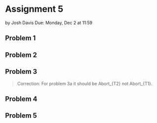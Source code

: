 Assignment 5
============

by Josh Davis
Due: Monday, Dec 2 at 11:59

## Problem 1

## Problem 2

## Problem 3

> Correction: For problem 3a it should be Abort_{T2} not Abort_{T1}.

## Problem 4

## Problem 5
